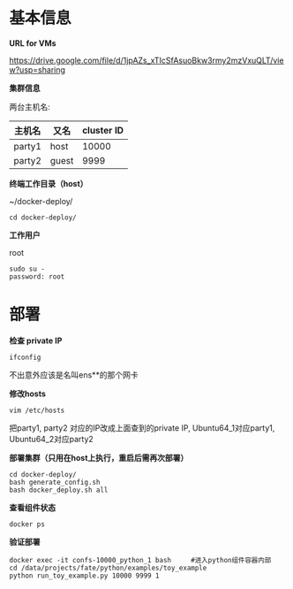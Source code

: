 # 基本信息

**URL for VMs**

https://drive.google.com/file/d/1jpAZs_xTIcSfAsuoBkw3rmy2mzVxuQLT/view?usp=sharing


**集群信息**

两台主机名: 

| 主机名 | 又名   | cluster ID |
| ------ | ----- | ---------- |
| party1 | host | 10000      |
| party2 | guest | 9999       |



**终端工作目录（host）**

~/docker-deploy/

```
cd docker-deploy/
```



**工作用户**

root

```
sudo su -
password: root
```



# 部署

**检查 private IP**
```
ifconfig
```
不出意外应该是名叫ens\*\*的那个网卡

**修改hosts**
```
vim /etc/hosts
```
把party1, party2 对应的IP改成上面查到的private IP, Ubuntu64_1对应party1, Ubuntu64_2对应party2

**部署集群（只用在host上执行，重启后需再次部署）**

```
cd docker-deploy/
bash generate_config.sh
bash docker_deploy.sh all
```



**查看组件状态**

```
docker ps
```



**验证部署**

```
docker exec -it confs-10000_python_1 bash     #进入python组件容器内部
cd /data/projects/fate/python/examples/toy_example
python run_toy_example.py 10000 9999 1 
```



